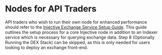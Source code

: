 # Nodes for API Traders

API traders who wish to run their own node for enhanced performance should refer to the [Injective Exchange Service Setup Guide](https://injective.notion.site/Injective-Exchange-Service-Setup-Guide-7e59980634d54991862300670583d46a). This guide outlines the setup process for a core Injective node in addition to an Indexer service which is necessary for querying exchange data. Step 8 (Optionally Running the DEX Stack) can be skipped, as this is only needed for users looking to deploy an exchange front-end.
